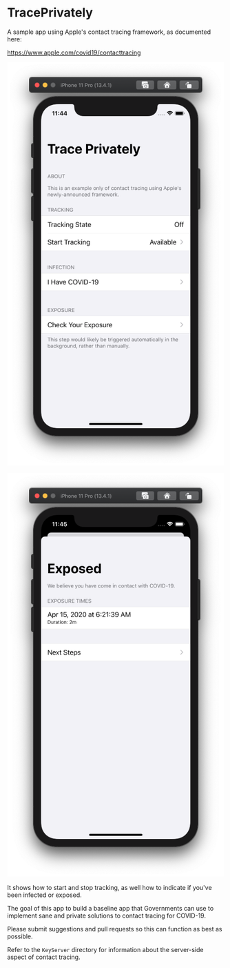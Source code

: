 # TracePrivately
A sample app using Apple's contact tracing framework, as documented here:

https://www.apple.com/covid19/contacttracing

![Main Window](https://github.com/CrunchyBagel/TracePrivately/blob/master/screenshots/trace-main.png?raw=true)

![Exposed Window](https://github.com/CrunchyBagel/TracePrivately/blob/master/screenshots/trace-exposed.png?raw=true)

It shows how to start and stop tracking, as well how to indicate if you've been infected or exposed.

The goal of this app to build a baseline app that Governments can use to implement sane and private solutions to contact tracing for COVID-19.

Please submit suggestions and pull requests so this can function as best as possible.

Refer to the `KeyServer` directory for information about the server-side aspect of contact tracing.
